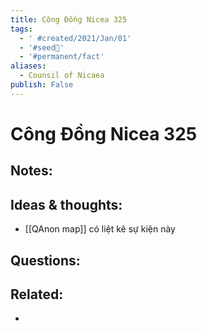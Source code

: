 ```yaml
---
title: Công Đồng Nicea 325
tags:
  - ' #created/2021/Jan/01'
  - '#seed🥜'
  - '#permanent/fact'
aliases:
  - Counsil of Nicaea
publish: False
---
```

# Công Đồng Nicea 325

## Notes:


## Ideas & thoughts:
- [[QAnon map]] có liệt kê sự kiện này
## Questions:

## Related:
- 